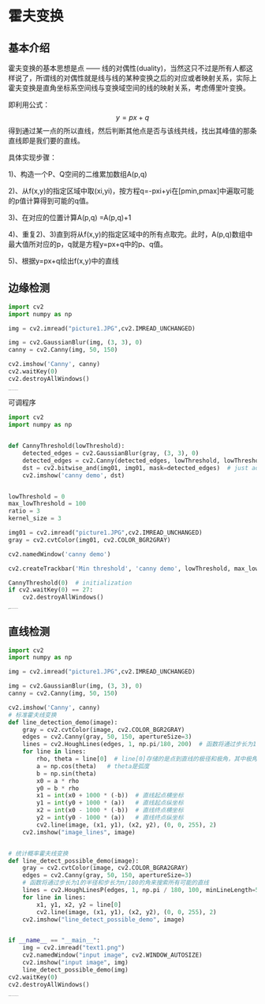 # 霍夫变换

## 基本介绍

霍夫变换的基本思想是点 —— 线的对偶性(duality)，当然这只不过是所有人都这样说了，所谓线的对偶性就是线与线的某种变换之后的对应或者映射关系，实际上霍夫变换是直角坐标系空间线与变换域空间的线的映射关系，考虑傅里叶变换。

即利用公式：
$$
y=px+q
$$
得到通过某一点的所以直线，然后判断其他点是否与该线共线，找出其峰值的那条直线即是我们要的直线。

具体实现步骤：

1)、构造一个P、Q空间的二维累加数组A(p,q)

2)、从f(x,y)的指定区域中取(xi,yi)，按方程q=-pxi+yi在[pmin,pmax]中遍取可能的p值计算得到可能的q值。

3)、在对应的位置计算A(p,q) =A(p,q)+1

4)、重复2)、3)直到将从f(x,y)的指定区域中的所有点取完。此时，A(p,q)数组中最大值所对应的p，q就是方程y=px+q中的p、q值。

5)、根据y=px+q绘出f(x,y)中的直线



## 边缘检测

~~~ python
import cv2
import numpy as np

img = cv2.imread("picture1.JPG",cv2.IMREAD_UNCHANGED)

img = cv2.GaussianBlur(img, (3, 3), 0)
canny = cv2.Canny(img, 50, 150)

cv2.imshow('Canny', canny)
cv2.waitKey(0)
cv2.destroyAllWindows()
~~~

<img src="HOUGH.assets/image-20200225005612333.png" alt="image-20200225005612333" style="zoom: 10%;" />

可调程序

~~~ python
import cv2
import numpy as np


def CannyThreshold(lowThreshold):
    detected_edges = cv2.GaussianBlur(gray, (3, 3), 0)
    detected_edges = cv2.Canny(detected_edges, lowThreshold, lowThreshold * ratio, apertureSize=kernel_size)
    dst = cv2.bitwise_and(img01, img01, mask=detected_edges)  # just add some colours to edges from original image.
    cv2.imshow('canny demo', dst)


lowThreshold = 0
max_lowThreshold = 100
ratio = 3
kernel_size = 3

img01 = cv2.imread("picture1.JPG",cv2.IMREAD_UNCHANGED)
gray = cv2.cvtColor(img01, cv2.COLOR_BGR2GRAY)

cv2.namedWindow('canny demo')

cv2.createTrackbar('Min threshold', 'canny demo', lowThreshold, max_lowThreshold, CannyThreshold)

CannyThreshold(0)  # initialization
if cv2.waitKey(0) == 27:
    cv2.destroyAllWindows()
~~~

<img src="HOUGH.assets/image-20200225005755431.png" alt="image-20200225005755431" style="zoom:10%;" />

##  直线检测

~~~ python
import cv2
import numpy as np

img = cv2.imread("picture1.JPG",cv2.IMREAD_UNCHANGED)

img = cv2.GaussianBlur(img, (3, 3), 0)
canny = cv2.Canny(img, 50, 150)

cv2.imshow('Canny', canny)
# 标准霍夫线变换
def line_detection_demo(image):
    gray = cv2.cvtColor(image, cv2.COLOR_BGR2GRAY)
    edges = cv2.Canny(gray, 50, 150, apertureSize=3)
    lines = cv2.HoughLines(edges, 1, np.pi/180, 200)  # 函数将通过步长为1的半径和步长为π/180的角来搜索所有可能的直线
    for line in lines:
        rho, theta = line[0]  # line[0]存储的是点到直线的极径和极角，其中极角是弧度表示的
        a = np.cos(theta)   # theta是弧度
        b = np.sin(theta)
        x0 = a * rho
        y0 = b * rho
        x1 = int(x0 + 1000 * (-b))  # 直线起点横坐标
        y1 = int(y0 + 1000 * (a))   # 直线起点纵坐标
        x2 = int(x0 - 1000 * (-b))  # 直线终点横坐标
        y2 = int(y0 - 1000 * (a))   # 直线终点纵坐标
        cv2.line(image, (x1, y1), (x2, y2), (0, 0, 255), 2)
    cv2.imshow("image_lines", image)


# 统计概率霍夫线变换
def line_detect_possible_demo(image):
    gray = cv2.cvtColor(image, cv2.COLOR_BGRA2GRAY)
    edges = cv2.Canny(gray, 50, 150, apertureSize=3)
    # 函数将通过步长为1的半径和步长为π/180的角来搜索所有可能的直线
    lines = cv2.HoughLinesP(edges, 1, np.pi / 180, 100, minLineLength=50, maxLineGap=10)
    for line in lines:
        x1, y1, x2, y2 = line[0]
        cv2.line(image, (x1, y1), (x2, y2), (0, 0, 255), 2)
    cv2.imshow("line_detect_possible_demo", image)


if __name__ == "__main__":
    img = cv2.imread("text1.png")
    cv2.namedWindow("input image", cv2.WINDOW_AUTOSIZE)
    cv2.imshow("input image", img)
    line_detect_possible_demo(img)
cv2.waitKey(0)
cv2.destroyAllWindows()
~~~

<img src="HOUGH.assets/image-20200225010840525.png" alt="image-20200225010840525" style="zoom:10%;" />